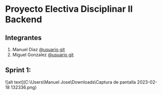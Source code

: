 # Proyecto Electiva Disciplinar II Backend

## Integrantes

1. Manuel Diaz [@usuario git](https://github.com/manuel0585)
2. Miguel Gonzalez [@usuario git](https://github.com/MiguelGonzalez03)

## Sprint 1:
![alt text](C:\Users\Manuel Jose\Downloads\Captura de pantalla 2023-02-18 132336.png)
